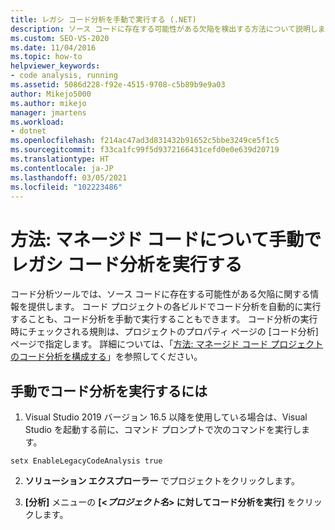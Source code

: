 ```yaml
---
title: レガシ コード分析を手動で実行する (.NET)
description: ソース コードに存在する可能性がある欠陥を検出する方法について説明します。 Visual Studio でマネージド コードについて手動でレガシ コード分析を実行する方法に関するページを参照してください。
ms.custom: SEO-VS-2020
ms.date: 11/04/2016
ms.topic: how-to
helpviewer_keywords:
- code analysis, running
ms.assetid: 5086d228-f92e-4515-9708-c5b89b9e9a03
author: Mikejo5000
ms.author: mikejo
manager: jmartens
ms.workload:
- dotnet
ms.openlocfilehash: f214ac47ad3d831432b91652c5bbe3249ce5f1c5
ms.sourcegitcommit: f33ca1fc99f5d9372166431cefd0e0e639d20719
ms.translationtype: HT
ms.contentlocale: ja-JP
ms.lasthandoff: 03/05/2021
ms.locfileid: "102223486"
---
```

# <a name="how-to-run-legacy-code-analysis-manually-for-managed-code"></a>方法: マネージド コードについて手動でレガシ コード分析を実行する

コード分析ツールでは、ソース コードに存在する可能性がある欠陥に関する情報を提供します。 コード プロジェクトの各ビルドでコード分析を自動的に実行することも、コード分析を手動で実行することもできます。 コード分析の実行時にチェックされる規則は、プロジェクトのプロパティ ページの [コード分析] ページで指定します。 詳細については、「[方法: マネージド コード プロジェクトのコード分析を構成する](../code-quality/how-to-configure-code-analysis-for-a-managed-code-project.md)」を参照してください。

## <a name="to-run-code-analysis-manually"></a>手動でコード分析を実行するには

1. Visual Studio 2019 バージョン 16.5 以降を使用している場合は、Visual Studio を起動する前に、コマンド プロンプトで次のコマンドを実行します。

```
setx EnableLegacyCodeAnalysis true
```

2. **ソリューション エクスプローラー** でプロジェクトをクリックします。

3. **[分析]** メニューの **[<*プロジェクト名*> に対してコード分析を実行]** をクリックします。
